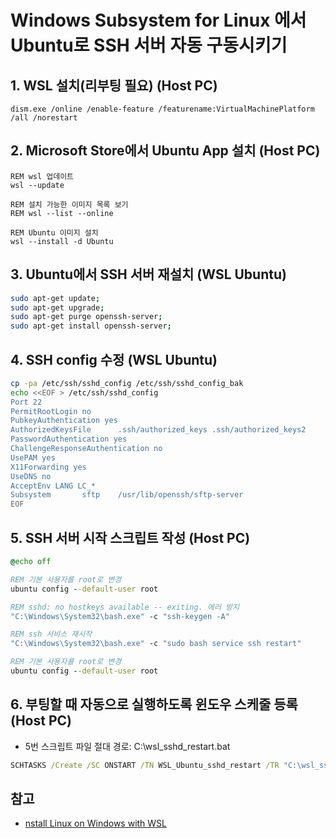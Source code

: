 # Windows Subsystem for Linux 에서 Ubuntu로 SSH 서버 자동 구동시키기


## 1. WSL 설치(리부팅 필요) (Host PC)

`dism.exe /online /enable-feature /featurename:VirtualMachinePlatform /all /norestart`


## 2. Microsoft Store에서 Ubuntu App 설치 (Host PC)

```batch
REM wsl 업데이트
wsl --update

REM 설치 가능한 이미지 목록 보기
REM wsl --list --online

REM Ubuntu 이미지 설치
wsl --install -d Ubuntu
```


## 3. Ubuntu에서 SSH 서버 재설치 (WSL Ubuntu)

```bash
sudo apt-get update; 
sudo apt-get upgrade; 
sudo apt-get purge openssh-server; 
sudo apt-get install openssh-server;
```

## 4. SSH config 수정 (WSL Ubuntu)

```bash
cp -pa /etc/ssh/sshd_config /etc/ssh/sshd_config_bak
echo <<EOF > /etc/ssh/sshd_config
Port 22
PermitRootLogin no
PubkeyAuthentication yes
AuthorizedKeysFile      .ssh/authorized_keys .ssh/authorized_keys2
PasswordAuthentication yes
ChallengeResponseAuthentication no
UsePAM yes
X11Forwarding yes
UseDNS no
AcceptEnv LANG LC_*
Subsystem       sftp    /usr/lib/openssh/sftp-server
EOF
```

## 5. SSH 서버 시작 스크립트 작성 (Host PC)

```bat
@echo off

REM 기본 사용자를 root로 변경
ubuntu config --default-user root

REM sshd: no hostkeys available -- exiting. 에러 방지
"C:\Windows\System32\bash.exe" -c "ssh-keygen -A"

REM ssh 서비스 재시작
"C:\Windows\System32\bash.exe" -c "sudo bash service ssh restart"

REM 기본 사용자를 root로 변경
ubuntu config --default-user root
```

## 6. 부팅할 때 자동으로 실행하도록 윈도우 스케줄 등록 (Host PC)

* 5번 스크립트 파일 절대 경로: C:\wsl_sshd_restart.bat

```bat
SCHTASKS /Create /SC ONSTART /TN WSL_Ubuntu_sshd_restart /TR "C:\wsl_sshd_restart.bat" /RU "" /F /RL HIGHEST
```


## 참고

* [nstall Linux on Windows with WSL](https://docs.microsoft.com/en-us/windows/wsl/install)




